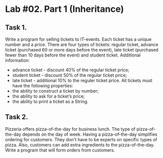 # Lab #02. Part 1 (Inheritance)

## Task 1.
Write a program for selling tickets to IT-events. 
Each ticket has a unique number and a price. 
There are four types of tickets: 
regular ticket, 
advance ticket (purchased 60 or more days before the event), 
late ticket (purchased fewer than 10 days before the event) 
and student ticket.
Additional information:
- advance ticket - discount 40% of the regular ticket price;
- student ticket - discount 50% of the regular ticket price;
- late ticket - additional 10% to the reguler ticket price.
All tickets must have the following properties:
- the ability to construct a ticket by number;
- the ability to ask for a ticket’s price;
- the ability to print a ticket as a String.

## Task 2.
Pizzeria offers pizza-of-the-day for business lunch.
The type of pizza-of-the-day depends on the day of week. 
Having a pizza-of-the-day simplifies ordering for customers. 
They don't have to be experts on specific types of pizza. 
Also, customers can add extra ingredients to the pizza-of-the-day. 
Write a program that will form orders from customers.
